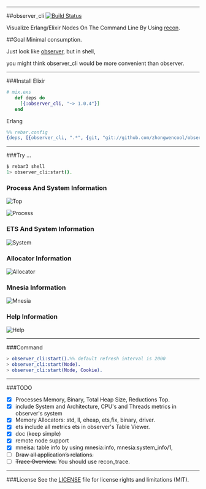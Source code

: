 
-----------------
##observer_cli
[![Build Status](https://travis-ci.org/zhongwencool/observer_cli.svg?branch=master)](https://travis-ci.org/zhongwencool/observer_cli)

Visualize Erlang/Elixir Nodes On The Command Line By Using [recon](https://github.com/ferd/recon).

##Goal
Minimal consumption.

Just look like [observer](http://www.erlang.org/doc/apps/observer/observer_ug.html), but in shell, 

you might think observer_cli would be more convenient than observer.

------------------
###Install
Elixir

```ex
# mix.exs
   def deps do
     [{:observer_cli, "~> 1.0.4"}]
   end
```
Erlang 

```erlang
%% rebar.config
{deps, [{observer_cli, ".*", {git, "git://github.com/zhongwencool/observer_cli.git",{tag,"1.0.4"}}}
```
------------------
###Try ...

```bash
$ rebar3 shell   
1> observer_cli:start().
```
### Process And System Information
 
![Top](http://7q5a9k.com1.z0.glb.clouddn.com/observer_cli_home_2015_12_26.jpg)

![Process](http://7q5a9k.com1.z0.glb.clouddn.com/observer_cli_process_20151226.jpg)

### ETS And System Information
![System](http://7q5a9k.com1.z0.glb.clouddn.com/observer_cli_system_20151226.jpg)

### Allocator Information
![Allocator](http://7q5a9k.com1.z0.glb.clouddn.com/observer_cli_allocate_20151226.jpg)

### Mnesia Information
![Mnesia](http://7q5a9k.com1.z0.glb.clouddn.com/observer_cli_db_20151226.jpg)

### Help Information
![Help](http://7q5a9k.com1.z0.glb.clouddn.com/observer_cli_help_20151226.jpg)


----------------
###Command

```erlang
> observer_cli:start().%% default refresh interval is 2000
> observer_cli:start(Node).
> observer_cli:start(Node, Cookie).
```

-------------------
###TODO
- [x] Processes Memory, Binary, Total Heap Size, Reductions Top.     
- [x] include System and Architecture, CPU's and Threads metrics  in observer's system 
- [x] Memory Allocators: std, ll, eheap, ets,fix, binary, driver.
- [x] ets include all metrics ets in observer's Table Viewer.
- [x] doc (keep simple)
- [x] remote node support
- [x] mneisa: table info by using mnesia:info, mnesia:system_info/1, 
- [ ] ~~Draw all application’s relations.~~
- [ ] ~~Trace Overview.~~ You should use recon_trace.

--------------------
###License
See the [LICENSE](https://github.com/zhongwencool/observer_cli/blob/master/LICENSE) file for license rights and limitations (MIT).
